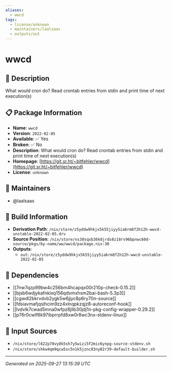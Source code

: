 ```yaml
---
aliases:
  - wwcd
tags:
  - license/unknown
  - maintainers/laalsaas
  - outputs/out
---
```


# wwcd

## 📝 Description

What would cron do? Read crontab entries from stdin and print time of next execution(s)

## 📋 Package Information

- **Name**: `wwcd`
- **Version**: `2022-02-05`
- **Available**: ✅ Yes
- **Broken**: ✅ No
- **Description**: What would cron do? Read crontab entries from stdin and print time of next execution(s)
- **Homepage**: [https://git.sr.ht/~bitfehler/wwcd](https://git.sr.ht/~bitfehler/wwcd)
- **License**: `unknown`
## 👥 Maintainers

- @laalsaas


## 🔧 Build Information

- **Derivation Path**: `/nix/store/z5yddw9hkjx5k55jiyy5ia6rm8f2h12h-wwcd-unstable-2022-02-05.drv`
- **Source Position**: `/nix/store/ns30sqxb36k8jrds8z18rv96bpnwc60d-source/pkgs/by-name/ww/wwcd/package.nix:30`
- **Outputs**:
  - `out`:  `/nix/store/z5yddw9hkjx5k55jiyy5ia6rm8f2h12h-wwcd-unstable-2022-02-05`

## 🔗 Dependencies

- [[7nw7qzp99bw4c256bm4hcapqx00r210p-check-0.15.2]]
- [[bjsb6wdjykafnkixq156qdvmxhsm2bai-bash-5.3p3]]
- [[cgwdl2bkrvdvb2ygk5w6jjyc8p6ry70n-source]]
- [[fdsiavmafjqslhcim9zz4xlnqpkzqjz8-autoreconf-hook]]
- [[lvdvlk7cwad5mna0wfpz8jllb30jdj1n-pkg-config-wrapper-0.29.2]]
- [[p76r0cwlf6k97ibprrpfd8xw0r8wc3nx-stdenv-linux]]

## 📁 Input Sources

- `/nix/store/l622p70vy8k5sh7y5wizi5f2mic6ynpg-source-stdenv.sh`
- `/nix/store/shkw4qm9qcw5sc5n1k5jznc83ny02r39-default-builder.sh`

---
*Generated on 2025-09-27 13:15:39 UTC*
